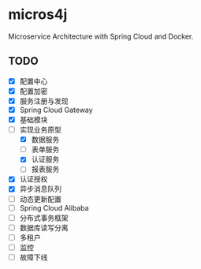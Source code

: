 # micros4j
Microservice Architecture with Spring Cloud and Docker.

## TODO

- [x] 配置中心
- [x] 配置加密
- [x] 服务注册与发现
- [x] Spring Cloud Gateway
- [x] 基础模块
- [ ] 实现业务原型
    - [x] 数据服务
    - [ ] 表单服务
    - [x] 认证服务
    - [ ] 报表服务
- [x] 认证授权
- [x] 异步消息队列
- [ ] 动态更新配置
- [ ] Spring Cloud Alibaba
- [ ] 分布式事务框架
- [ ] 数据库读写分离
- [ ] 多租户
- [ ] 监控
- [ ] 故障下线